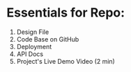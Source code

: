 # Essentials for Repo: 

1. Design File 
2. Code Base on GitHub 
3. Deployment 
4. API Docs 
5. Project's Live Demo Video (2 min) 